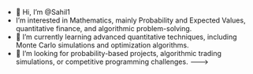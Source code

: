 - 👋 Hi, I’m @Sahil1
- I’m interested in Mathematics, mainly Probability and Expected Values, quantitative finance, and algorithmic problem-solving.
- 🌱 I’m currently learning advanced quantitative techniques, including Monte Carlo simulations and optimization algorithms.
- 💞️ I’m looking for probability-based projects, algorithmic trading simulations, or competitive programming challenges.
--->
